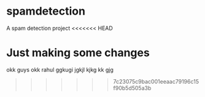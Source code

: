 # spamdetection
A spam detection project
<<<<<<< HEAD

Just making some changes
=======
okk guys
okk rahul
ggkugi
jgkjl
kjkg
kk
gjg

>>>>>>> 7c23075c9bac001eeaac79196c15f90b5d505a3b
